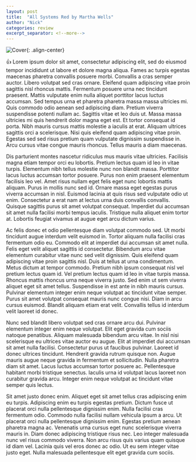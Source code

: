 ```yaml
---
layout: post
title:  "All Systems Red by Martha Wells"
author: "Nick"
categories: review
excerpt_separator: <!--more-->
---
```


![Cover](https://images-na.ssl-images-amazon.com/images/I/41dlXkDZjXL._SY346_.jpg){: .align-center}

:+1: Lorem ipsum dolor sit amet, consectetur adipiscing elit, sed do eiusmod tempor incididunt ut labore et dolore magna aliqua. Fames ac turpis egestas maecenas pharetra convallis posuere morbi. Convallis a cras semper auctor. Libero volutpat sed cras ornare. Eleifend quam adipiscing vitae proin sagittis nisl rhoncus mattis. Fermentum posuere urna nec tincidunt praesent. Mattis vulputate enim nulla aliquet porttitor lacus luctus accumsan. Sed tempus urna et pharetra pharetra massa massa ultricies mi. Quis commodo odio aenean sed adipiscing diam. Pretium viverra suspendisse potenti nullam ac. Sagittis vitae et leo duis ut. Massa massa ultricies mi quis hendrerit dolor magna eget est. Et tortor consequat id porta. Nibh mauris cursus mattis molestie a iaculis at erat. Aliquam ultrices sagittis orci a scelerisque. Nisi quis eleifend quam adipiscing vitae proin. Egestas sed sed risus pretium quam vulputate dignissim suspendisse in. Arcu cursus vitae congue mauris rhoncus. Tellus mauris a diam maecenas.

<!--more-->

Dis parturient montes nascetur ridiculus mus mauris vitae ultricies. Facilisis magna etiam tempor orci eu lobortis. Pretium lectus quam id leo in vitae turpis. Elementum nibh tellus molestie nunc non blandit massa. Porttitor lacus luctus accumsan tortor posuere. Purus non enim praesent elementum facilisis leo vel. Amet risus nullam eget felis eget nunc lobortis mattis aliquam. Purus in mollis nunc sed id. Ornare massa eget egestas purus viverra accumsan in nisl. Euismod lacinia at quis risus sed vulputate odio ut enim. Consectetur a erat nam at lectus urna duis convallis convallis. Quisque sagittis purus sit amet volutpat consequat. Imperdiet dui accumsan sit amet nulla facilisi morbi tempus iaculis. Tristique nulla aliquet enim tortor at. Lobortis feugiat vivamus at augue eget arcu dictum varius.

Ac felis donec et odio pellentesque diam volutpat commodo sed. Ut morbi tincidunt augue interdum velit euismod in. Tortor aliquam nulla facilisi cras fermentum odio eu. Commodo elit at imperdiet dui accumsan sit amet nulla. Felis eget velit aliquet sagittis id consectetur. Bibendum arcu vitae elementum curabitur vitae nunc sed velit dignissim. Quis eleifend quam adipiscing vitae proin sagittis nisl. Duis at tellus at urna condimentum. Metus dictum at tempor commodo. Pretium nibh ipsum consequat nisl vel pretium lectus quam id. Vel pretium lectus quam id leo in vitae turpis massa. Rhoncus mattis rhoncus urna neque viverra justo. Sed enim ut sem viverra aliquet eget sit amet tellus. Suspendisse in est ante in nibh mauris cursus. Pulvinar elementum integer enim neque volutpat ac tincidunt vitae semper. Purus sit amet volutpat consequat mauris nunc congue nisi. Diam in arcu cursus euismod. Blandit aliquam etiam erat velit. Convallis tellus id interdum velit laoreet id donec.

Nunc sed blandit libero volutpat sed cras ornare arcu dui. Pulvinar elementum integer enim neque volutpat. Elit eget gravida cum sociis natoque penatibus. Aliquam malesuada bibendum arcu vitae. In nisl nisi scelerisque eu ultrices vitae auctor eu augue. Elit at imperdiet dui accumsan sit amet nulla facilisi. Consectetur purus ut faucibus pulvinar. Laoreet id donec ultrices tincidunt. Hendrerit gravida rutrum quisque non. Augue mauris augue neque gravida in fermentum et sollicitudin. Nulla pharetra diam sit amet. Lacus luctus accumsan tortor posuere ac. Pellentesque habitant morbi tristique senectus. Iaculis urna id volutpat lacus laoreet non curabitur gravida arcu. Integer enim neque volutpat ac tincidunt vitae semper quis lectus.

Sit amet justo donec enim. Aliquet eget sit amet tellus cras adipiscing enim eu turpis. Adipiscing enim eu turpis egestas pretium. Dictum fusce ut placerat orci nulla pellentesque dignissim enim. Nulla facilisi cras fermentum odio. Commodo nulla facilisi nullam vehicula ipsum a arcu. Ut placerat orci nulla pellentesque dignissim enim. Egestas pretium aenean pharetra magna ac. Venenatis urna cursus eget nunc scelerisque viverra mauris in. Diam donec adipiscing tristique risus nec. Leo integer malesuada nunc vel risus commodo viverra. Non arcu risus quis varius quam quisque id diam vel. Lacinia quis vel eros donec ac odio. Ut eu sem integer vitae justo eget. Nulla malesuada pellentesque elit eget gravida cum sociis.
